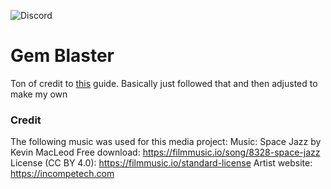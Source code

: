 ![Discord](https://img.shields.io/discord/443469615780200460?color=purple&label=Discord&logo=discord&style=plastic)
# Gem Blaster
Ton of credit to [this](https://learntodroid.com/how-to-make-a-simple-2d-android-game-with-unity/) guide. Basically just followed that and then adjusted to make my own

### Credit
The following music was used for this media project:
Music: Space Jazz by Kevin MacLeod
Free download: https://filmmusic.io/song/8328-space-jazz
License (CC BY 4.0): https://filmmusic.io/standard-license
Artist website: https://incompetech.com
